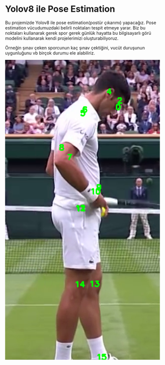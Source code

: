 # Yolov8 ile Pose Estimation

Bu projemizde Yolov8 ile pose estimation(postür çıkarımı) yapacağız. Pose estimation vücudumuzdaki belirli noktaları tespit etmeye yarar. Biz bu noktaları kullanarak gerek spor gerek günlük hayatta bu bilgisayarlı görü modelini kullanarak kendi projelerimizi oluşturabiliyoruz. 

Örneğin şınav çeken sporcunun kaç şınav çektiğini, vucüt duruşunun uygunluğunu vb birçok durumu ele alabiliriz.

<img src="./resimler/resim_1.png" alt="Yolov8 ile Pose Estimation" width="1280">


